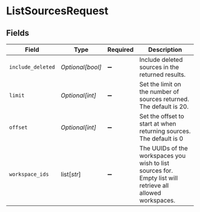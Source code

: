 # ListSourcesRequest


## Fields

| Field                                                                                                      | Type                                                                                                       | Required                                                                                                   | Description                                                                                                |
| ---------------------------------------------------------------------------------------------------------- | ---------------------------------------------------------------------------------------------------------- | ---------------------------------------------------------------------------------------------------------- | ---------------------------------------------------------------------------------------------------------- |
| `include_deleted`                                                                                          | *Optional[bool]*                                                                                           | :heavy_minus_sign:                                                                                         | Include deleted sources in the returned results.                                                           |
| `limit`                                                                                                    | *Optional[int]*                                                                                            | :heavy_minus_sign:                                                                                         | Set the limit on the number of sources returned. The default is 20.                                        |
| `offset`                                                                                                   | *Optional[int]*                                                                                            | :heavy_minus_sign:                                                                                         | Set the offset to start at when returning sources. The default is 0                                        |
| `workspace_ids`                                                                                            | list[*str*]                                                                                                | :heavy_minus_sign:                                                                                         | The UUIDs of the workspaces you wish to list sources for. Empty list will retrieve all allowed workspaces. |